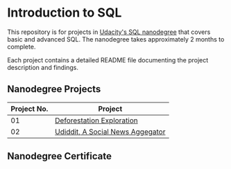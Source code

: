# Introduction to SQL

This repository is for projects in [Udacity's SQL nanodegree](https://www.udacity.com/enrollment/nd072/2.0.11) that covers basic and advanced SQL. The nanodegree takes approximately 2 months to complete.

Each project contains a detailed README file documenting the project description and findings.

## Nanodegree Projects


| Project No. | Project |
| ---		  | ----    |
| 01		  | [Deforestation Exploration](/Project-1/) 	|
| 02 		  | [Udiddit, A Social News Aggegator](/Project-2/) 								|

## Nanodegree Certificate


